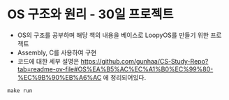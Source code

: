 # OS 구조와 원리 - 30일 프로젝트

- OS의 구조를 공부하며 해당 책의 내용을 베이스로 LoopyOS를 만들기 위한 프로젝트
- Assembly, C를 사용하여 구현
- 코드에 대한 세부 설명은 https://github.com/gunhaa/CS-Study-Repo?tab=readme-ov-file#OS%EA%B5%AC%EC%A1%B0%EC%99%80-%EC%9B%90%EB%A6%AC 에 정리되어있다.

```bat
make run
```
